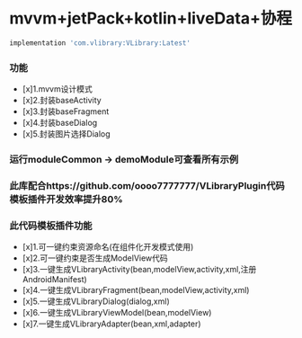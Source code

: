 # mvvm+jetPack+kotlin+liveData+协程

```groovy
implementation 'com.vlibrary:VLibrary:Latest'
```

### 功能
- [x]1.mvvm设计模式
- [x]2.封装baseActivity
- [x]3.封装baseFragment
- [x]4.封装baseDialog
- [x]5.封装图片选择Dialog

### 运行moduleCommon -> demoModule可查看所有示例


### 此库配合https://github.com/oooo7777777/VLibraryPlugin代码模板插件开发效率提升80%
### 此代码模板插件功能
- [x]1.可一键约束资源命名(在组件化开发模式使用)
- [x]2.可一键约束是否生成ModelView代码
- [x]3.一键生成VLibraryActivity(bean,modelView,activity,xml,注册AndroidManifest)
- [x]4.一键生成VLibraryFragment(bean,modelView,activity,xml)
- [x]5.一键生成VLibraryDialog(dialog,xml)
- [x]6.一键生成VLibraryViewModel(bean,modelView)
- [x]7.一键生成VLibraryAdapter(bean,xml,adapter)

